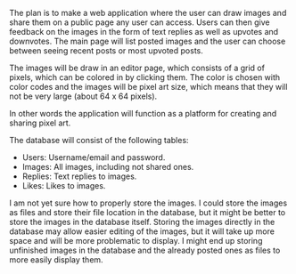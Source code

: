 The plan is to make a web application where the user can draw images and share them on a public page any user can access. Users can then give feedback on the images in the form of text replies as well as upvotes and downvotes. The main page will list posted images and the user can choose between seeing recent posts or most upvoted posts.

The images will be draw in an editor page, which consists of a grid of pixels, which can be colored in by clicking them. The color is chosen with color codes and the images will be pixel art size, which means that they will not be very large (about 64 x 64 pixels).

In other words the application will function as a platform for creating and sharing pixel art.

The database will consist of the following tables:
- Users: Username/email and password.
- Images: All images, including not shared ones.
- Replies: Text replies to images.
- Likes: Likes to images.

I am not yet sure how to properly store the images. I could store the images as files and store their file location in the database, but it might be better to store the images in the database itself. Storing the images directly in the database may allow easier editing of the images, but it will take up more space and will be more problematic to display. I might end up storing unfinished images in the database and the already posted ones as files to more easily display them.
